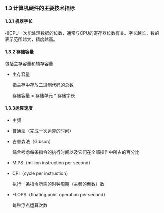 ### 1.3 计算机硬件的主要技术指标

#### 1.3.1 机器字长

指CPU一次能处理数据的位数，通常与CPU的寄存器位数有关。字长越长，数的表示范围越大，精度越高。

#### 1.3.2 存储容量

包括主存容量和辅存容量

- 主存容量

  指主存中存放二进制代码的总数

  存储容量 = 存储单元 * 存储字长

#### 1.3.3运算速度

- 主频

- 普通法（完成一次运算的时间）

- 吉普森法（Gibson）

  综合考虑每条指令的执行时间以及它们在全部操作中所占的百分比

- MIPS（million instruction per second）

- CPI（cycle per instruction）

  执行一条指令所需的时钟周期（主频的倒数）数

- FLOPS（floating point operation per second）

  每秒浮点运算次数